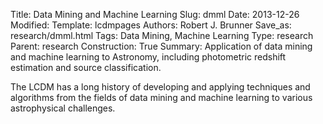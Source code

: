 Title: Data Mining and Machine Learning
Slug: dmml
Date: 2013-12-26
Modified: 
Template: lcdmpages
Authors: Robert J. Brunner
Save_as: research/dmml.html
Tags: Data Mining, Machine Learning
Type: research
Parent: research
Construction: True
Summary: Application of data mining and machine learning to Astronomy, including photometric redshift estimation and source classification.

The LCDM has a long history of developing and applying techniques and
algorithms from the fields of data mining and machine learning to
various astrophysical challenges.

